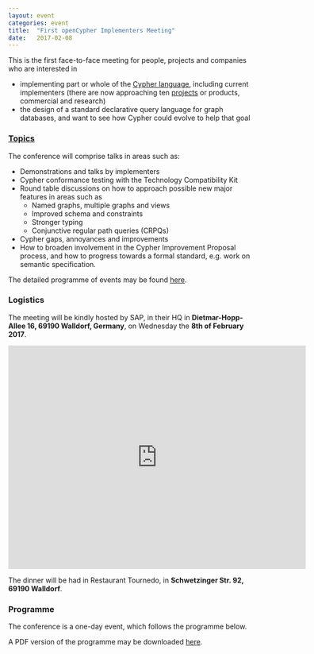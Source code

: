 ```yaml
---
layout: event
categories: event
title:  "First openCypher Implementers Meeting"
date:   2017-02-08
---
```

This is the first face-to-face meeting for people, projects and companies who are interested in

* implementing part or whole of the [Cypher language](https://neo4j.com/developer/cypher/), including current implementers (there are now approaching ten [projects](http://opencypher.org/projects) or products, commercial and research)
* the design of a standard declarative query language for graph databases, and want to see how Cypher could evolve to help that goal

### [Topics](#program)

The conference will comprise talks in areas such as:

* Demonstrations and talks by implementers
* Cypher conformance testing with the Technology Compatibility Kit
* Round table discussions on how to approach possible new major features in areas such as
  * Named graphs, multiple graphs and views
  * Improved schema and constraints
  * Stronger typing
  * Conjunctive regular path queries (CRPQs)
* Cypher gaps, annoyances and improvements
* How to broaden involvement in the Cypher Improvement Proposal process, and how to progress towards a formal standard, e.g. work on semantic specification.

The detailed programme of events may be found [here](#program).

### Logistics

The meeting will be kindly hosted by SAP, in their HQ in **Dietmar-Hopp-Allee 16, 69190 Walldorf, Germany**, on Wednesday the **8th of February 2017**.

<iframe src="https://www.google.com/maps/embed?pb=!1m18!1m12!1m3!1d2602.0923722505213!2d8.63970021568986!3d49.29359327933243!2m3!1f0!2f0!3f0!3m2!1i1024!2i768!4f13.1!3m3!1m2!1s0x4797bea45a725a3b%3A0x480588aba722a94b!2sDietmar-Hopp-Allee+16%2C+69190+Walldorf%2C+Germany!5e0!3m2!1sen!2suk!4v1484739708540" width="600" height="450" frameborder="0" style="border:0" allowfullscreen></iframe>


The dinner will be had in Restaurant Tournedo, in **Schwetzinger Str. 92, 69190 Walldorf**.

<div class="abstract-anchor" id="program"></div>

### Programme

The conference is a one-day event, which follows the programme below.

A PDF version of the programme may be downloaded [here](https://s3.amazonaws.com/artifacts.opencypher.org/website/oCIMProgramme.pdf).

<html>
<head>
    <style>
        table, td, th {
            border: 1px solid #ddd;
            text-align: left;
        }

        table {
            border: 1;
            border-collapse: collapse;
            width: 100%;
        }

        th, td {
            padding: 10px;
        }

        .break {
            background-color: #d0d0d0;
        }

        .item {
            padding-left: 50px;
            font-style: italic;
        }
    </style>
</head>
<body>
<table>
    <tbody>
    <tr class="break">
        <td colspan="1" rowspan="1"><p>09:00</p></td>
        <td colspan="2" rowspan="1"><p>Coffee</p></td>
        <td colspan="1" rowspan="1"><p>30 mins</p></td>
    </tr>
    <tr>
        <td colspan="4" rowspan="1"><p><span>Chair: <b>Tobias Lindaaker</b></p></td>
    </tr>
    <tr>
        <td colspan="1" rowspan="1"><p>09:30</p></td>
        <td colspan="1" rowspan="1"><p>Introduction</p>(<a href="https://s3.amazonaws.com/artifacts.opencypher.org/website/ocim1/slides/09-30+-+Introduction.pdf">slides</a>)</td>
        <td colspan="1" rowspan="1"><p>Alastair Green (Neo)</p></td>
        <td colspan="1" rowspan="1"><p>15 mins</p></td>
    </tr>
    <tr>
        <td colspan="1" rowspan="1"><p>09:45</p></td>
        <td colspan="1" rowspan="1"><p><a href="/ocim1-abstracts#oc-artefacts">openCypher Artefacts</a></p>(<a href="https://s3.amazonaws.com/artifacts.opencypher.org/website/ocim1/slides/09-45+-+openCypher+artefacts.pdf">slides</a>)</td>
        <td colspan="1" rowspan="1"><p>Mats Rydberg (Neo)</p></td>
        <td colspan="1" rowspan="1"><p>15 mins</p></td>
    </tr>
    <tr>
        <td colspan="1" rowspan="1"><p>10:00</p></td>
        <td colspan="1" rowspan="1"><p><a href="/ocim1-abstracts#sap-hana">Graph Pattern Matching in SAP HANA</a></p>(<a href="https://s3.amazonaws.com/artifacts.opencypher.org/website/ocim1/slides/Graph+Pattern+Matching+in+SAP+HANA.pdf">slides</a>)</td>
        <td colspan="1" rowspan="1"><p>Marcus Paradies (SAP)</p></td>
        <td colspan="1" rowspan="1"><p>15 mins</p></td>
    </tr>
    <tr>
        <td colspan="1" rowspan="1"><p>10:15</p></td>
        <td colspan="1" rowspan="1"><p><a href="/ocim1-abstracts#neueda">Cypher in JetBrains IDE</a></p>(<a href="https://s3.amazonaws.com/artifacts.opencypher.org/website/ocim1/slides/Jetbrains_Plugin_-_Graph_Database_support.pdf">slides</a>)</td>
        <td colspan="1" rowspan="1"><p>Dmitry Vrublevsky (Neueda)</p></td>
        <td colspan="1" rowspan="1"><p>15 mins</p></td>
    </tr>
    <tr>
        <td colspan="1" rowspan="1"><p>10:30</p>
            <p></p></td>
        <td colspan="1" rowspan="1"><p><a href="/ocim1-abstracts#inc-q">Incremental Graph Queries for Cypher</a></p>(<a href="https://s3.amazonaws.com/artifacts.opencypher.org/website/ocim1/slides/ocim2017-incremental-opencypher.pdf">slides</a>)</td>
        <td colspan="1" rowspan="1"><p>G&aacute;bor Sz&aacute;rnyas, J&oacute;zsef Marton (Budapest University of Technology and Economics)</p></td>
        <td colspan="1" rowspan="1"><p>15 mins</p></td>
    </tr>
    <tr class="break">
        <td colspan="1" rowspan="1"><p>11:00</p></td>
        <td colspan="2" rowspan="1"><p>Break</p></td>
        <td colspan="1" rowspan="1"><p>30 mins</p></td>
    </tr>
    <tr>
        <td colspan="4" rowspan="1"><p><span>Chair: <b>Petra Selmer</b></p></td>
    </tr>
    <tr>
        <td colspan="1" rowspan="1"><p>11:20</p></td>
        <td colspan="1" rowspan="1"><p><a href="/ocim1-abstracts#neo4j">Neo4j Cypher Implementation</a></p>(<a href="https://s3.amazonaws.com/artifacts.opencypher.org/website/ocim1/slides/11-20+-+Neo4j+Cypher+implementation.pdf">slides</a>)</td>
        <td colspan="1" rowspan="1"><p>Andres Taylor (Neo)</p></td>
        <td colspan="1" rowspan="1"><p>25 mins</p></td>
    </tr>
    <tr>
        <td colspan="1" rowspan="1"><p>11:45</p></td>
        <td colspan="1" rowspan="1"><p><a href="/ocim1-abstracts#redis">Redis Graph</a></p>(<a href="https://s3.amazonaws.com/artifacts.opencypher.org/website/ocim1/slides/Redis+Graph.pdf">slides</a>)</td>
        <td colspan="1" rowspan="1"><p>Roi Lipman (Redis Labs) </p></td>
        <td colspan="1" rowspan="1"><p>15 mins</p></td>
    </tr>
    <tr>
        <td colspan="1" rowspan="1"><p>12:00</p></td>
        <td colspan="1" rowspan="1"><p><a href="/ocim1-abstracts#quil">QUIL</a></p>(<a href="https://s3.amazonaws.com/artifacts.opencypher.org/website/ocim1/slides/12-00+-+QUIL.pdf">slides</a>)</td>
        <td colspan="1" rowspan="1"><p>Stefan Plantikow (Neo)</p></td>
        <td colspan="1" rowspan="1"><p>15 mins</p></td>
    </tr>
    <tr>
        <td colspan="1" rowspan="1"><p>12:15</p></td>
        <td colspan="1" rowspan="1"><p><a href="/ocim1-abstracts#dgraph">Dgraph</a></p>(<a href="https://s3.amazonaws.com/artifacts.opencypher.org/website/ocim1/slides/dgraph.pdf">slides</a>)</td>
        <td colspan="1" rowspan="1"><p>Tomasz Zdyba&#322; (Dgraph)</p></td>
        <td colspan="1" rowspan="1"><p>15 mins</p></td>
    </tr>
    <tr>
        <td colspan="1" rowspan="1"><p>12:30</p></td>
        <td colspan="1" rowspan="1"><p><a href="/ocim1-abstracts#discussion">Language Integration: SQL, GraphQL, and Tinkerpop</a></p>(<a href="https://s3.amazonaws.com/artifacts.opencypher.org/website/ocim1/slides/12-30+-+Language+Integration.pdf">slides</a>)</td>
        <td colspan="1" rowspan="1"><p><b>Open discussion</b><br />Moderator: Alastair Green (Neo)</p></td>
        <td colspan="1" rowspan="1"><p>30 mins</p></td>
    </tr>
    <tr class="break">
        <td colspan="1" rowspan="1"><p>13:00</p></td>
        <td colspan="2" rowspan="1"><p>Lunch</p></td>
        <td colspan="1" rowspan="1"><p>60 mins</p></td>
    </tr>
    <tr>
        <td colspan="4" rowspan="1"><p><span>Chair: <b>Mats Rydberg</b></p></td>
    </tr>
    <tr>
        <td colspan="1" rowspan="1"><p>14:00</p></td>
        <td colspan="1" rowspan="1"><p><a href="/ocim1-abstracts#multi-graph-case">The case for Multiple Graph Querying</a></p>(<a href="https://s3.amazonaws.com/artifacts.opencypher.org/website/ocim1/slides/14-00+-+The+Case+for+Multiple+Graph+Querying.pdf">slides</a>)</td>
        <td colspan="1" rowspan="1"><p>Alastair Green (Neo)</p></td>
        <td colspan="1" rowspan="1"><p>15 mins</p></td>
    </tr>
    <tr>
        <td colspan="1" rowspan="1"><p>14:15</p></td>
        <td colspan="1" rowspan="1"><p><a href="/ocim1-abstracts#gradoop">Extended Property Graphs and Cypher on Gradoop</a></p>(<a href="https://s3.amazonaws.com/artifacts.opencypher.org/website/ocim1/slides/20170208-oCIM-Gradoop.pdf">slides</a>)</td>
        <td colspan="1" rowspan="1"><p>Martin Junghanns (University of Leipzig)</p></td>
        <td colspan="1" rowspan="1"><p>15 mins</p></td>
    </tr>
    <tr>
        <td colspan="1" rowspan="1"><p>14:30</p></td>
        <td colspan="1" rowspan="1"><p><a href="/ocim1-abstracts#multi-graph">Multiple Graphs: Evolving Cypher</a></p>(<a href="https://s3.amazonaws.com/artifacts.opencypher.org/website/ocim1/slides/14-30+Multiple+Graphs-+Evolving+Cypher.pdf">slides</a>)</td>
        <td colspan="1" rowspan="1"><p>Stefan Plantikow (Neo)</p></td>
        <td colspan="1" rowspan="1"><p>20 mins</p></td>
    </tr>
    <tr>
        <td colspan="1" rowspan="1"><p>14:50</p></td>
        <td colspan="1" rowspan="1"><p><a href="/ocim1-abstracts#views">Views on Cypher</a></p>(<a href="https://s3.amazonaws.com/artifacts.opencypher.org/website/ocim1/slides/openCypher-GraphViews.pdf">slides</a>)</td>
        <td colspan="1" rowspan="1"><p>Hannes Voigt (TU Dresden)</p></td>
        <td colspan="1" rowspan="1"><p>10 mins</p></td>
    </tr>
    <tr class="break">
        <td colspan="1" rowspan="1"><p>15:00</p></td>
        <td colspan="2" rowspan="1"><p>Break</p></td>
        <td colspan="1" rowspan="1"><p>30 mins</p></td>
    </tr>
    <tr>
        <td colspan="4" rowspan="1"><p><span>Chair: <b>Alastair Green</b></p></td>
    </tr>
    <tr>
        <td colspan="1" rowspan="6"><p></p>
            <p></p>
            <p></p>
            <p></p>
            <p></p>
            <p>15:30</p></td>
        <td colspan="2" rowspan="1"><p>Language Evolution: Future Features</p>(<a href="https://s3.amazonaws.com/artifacts.opencypher.org/website/ocim1/slides/15-30+-+Language+Evolution-+Future+Features.pdf">slides</a>)</td>
        <td colspan="1" rowspan="6"><p></p>
            <p></p>
            <p></p>
            <p></p>
            <p></p>
            <p>30 mins</p></td>
    </tr>
    <tr>
        <td colspan="1" rowspan="1" class="item"><p><a href="/ocim1-abstracts#schema">Schema and Constraints</a></p></td>
        <td colspan="1" rowspan="1"><p>Mats Rydberg (Neo)</p></td>
    </tr>
    <tr>
        <td colspan="1" rowspan="1" class="item"><p><a href="/ocim1-abstracts#subqueries">Subqueries</a></p></td>
        <td colspan="1" rowspan="1"><p>Petra Selmer (Neo)</p></td>
    </tr>
    <tr>
        <td colspan="1" rowspan="1" class="item"><p><a href="/ocim1-abstracts#iso">Isomorphic Matching</a></p>(<a href="https://s3.amazonaws.com/artifacts.opencypher.org/website/ocim1/slides/cypher_implementers_day_2017_pattern_matching_semantics.pdf">extra slides</a>)</td>
        <td colspan="1" rowspan="1"><p>Stefan Plantikow (Neo), Oskar van Rest (Oracle)</p></td>
    </tr>
    <tr>
        <td colspan="1" rowspan="1" class="item"><p><a href="/ocim1-abstracts#crpqs">CRPQs</a></p></td>
        <td colspan="1" rowspan="1"><p>Tobias Lindaaker (Neo)</p></td>
    </tr>
    <tr>
        <td colspan="1" rowspan="1" class="item"><p><b>What else? Other ideas?</b></p></td>
        <td colspan="1" rowspan="1"><p></p></td>
    </tr>
    <tr>
        <td colspan="1" rowspan="1"><p>16:00</p></td>
        <td colspan="1" rowspan="1"><p><a href="/ocim1-abstracts#edinburgh">Natural Language and Formal Specifications of Cypher</a></p></td>
        <td colspan="1" rowspan="1"><p>Paolo Guagliardo, Nadime Francis (University of Edinburgh)</p></td>
        <td colspan="1" rowspan="1"><p>20 mins</p></td>
    </tr>
    <tr>
        <td colspan="1" rowspan="4"><p></p>
            <p></p>
            <p></p>
            <p>16:20</p></td>
        <td colspan="2" rowspan="1"><p>Language Evolution: Conformance and Extension</p>(<a href="https://s3.amazonaws.com/artifacts.opencypher.org/website/ocim1/slides/16-20+-+Language+Evolution-+Conformance+and+Extension.pdf">slides</a>)</td>
        <td colspan="1" rowspan="4"><p></p>
            <p></p>
            <p></p>
            <p>30 mins</p></td>
    </tr>
    <tr>
        <td colspan="1" rowspan="1" class="item"><p><a href="/ocim1-abstracts#tck">TCK &nbsp;/ Specification</a></p></td>
        <td colspan="1" rowspan="1"><p>Mats Rydberg (Neo)</p></td>
    </tr>
    <tr>
        <td colspan="1" rowspan="1" class="item"><p><a href="/ocim1-abstracts#vendor">Vendor Extensions</a></p></td>
        <td colspan="1" rowspan="1"><p>Tobias Lindaaker (Neo)</p></td>
    </tr>
    <tr>
        <td colspan="1" rowspan="1" class="item"><p><a href="/ocim1-abstracts#cip">CIP Process -- Involvement</a></p></td>
        <td colspan="1" rowspan="1"><p>Petra Selmer (Neo)</p></td>
    </tr>
    <tr>
        <td colspan="1" rowspan="1"><p>16:50</p></td>
        <td colspan="1" rowspan="1"><p>Wrap-up and future meetings</p></td>
        <td colspan="1" rowspan="1"><p>Alastair Green, Stefan Plantikow (Neo)</p></td>
        <td colspan="1" rowspan="1"><p>10 mins</p></td>
    </tr>
    <tr class="break">
        <td colspan="1" rowspan="1"><p>17:00</p></td>
        <td colspan="3" rowspan="1"><p>End</p></td>
    </tr>
    <tr class="break">
        <td colspan="1" rowspan="1"><p>19:30</p></td>
        <td colspan="3" rowspan="1"><p>Dinner</p></td>
    </tr>
    </tbody>
</table>
</body>
</html>
